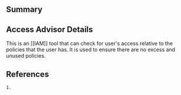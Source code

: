 ## Summary

## Access Advisor Details
This is an [[IAM]] tool that can check for user's access relative to the policies that the user has. It is used to ensure there are no excess and unused policies.
## References

	1.